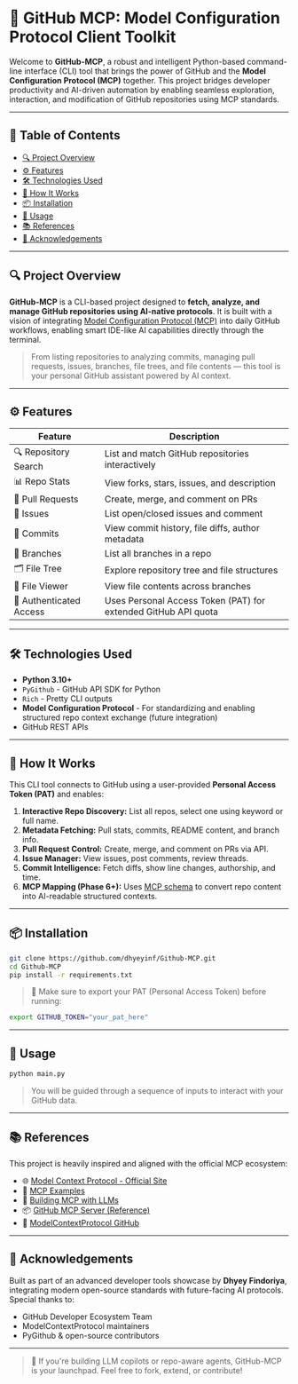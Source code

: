 
# 🚀 GitHub MCP: Model Configuration Protocol Client Toolkit

Welcome to **GitHub-MCP**, a robust and intelligent Python-based command-line interface (CLI) tool that brings the power of GitHub and the **Model Configuration Protocol (MCP)** together. This project bridges developer productivity and AI-driven automation by enabling seamless exploration, interaction, and modification of GitHub repositories using MCP standards.

---

## 📌 Table of Contents
- [🔍 Project Overview](#-project-overview)
- [⚙️ Features](#️-features)
- [🛠️ Technologies Used](#️-technologies-used)
- [🧠 How It Works](#-how-it-works)
- [📦 Installation](#-installation)
- [🚀 Usage](#-usage)
- [📚 References](#-references)
- [🙌 Acknowledgements](#-acknowledgements)

---

## 🔍 Project Overview

**GitHub-MCP** is a CLI-based project designed to **fetch, analyze, and manage GitHub repositories using AI-native protocols**. It is built with a vision of integrating [Model Configuration Protocol (MCP)](https://modelcontextprotocol.io) into daily GitHub workflows, enabling smart IDE-like AI capabilities directly through the terminal.

> From listing repositories to analyzing commits, managing pull requests, issues, branches, file trees, and file contents — this tool is your personal GitHub assistant powered by AI context.

---

## ⚙️ Features

| Feature | Description |
|--------|-------------|
| 🔍 Repository Search | List and match GitHub repositories interactively |
| 📊 Repo Stats | View forks, stars, issues, and description |
| 🚀 Pull Requests | Create, merge, and comment on PRs |
| 🐛 Issues | List open/closed issues and comment |
| 🧾 Commits | View commit history, file diffs, author metadata |
| 🌿 Branches | List all branches in a repo |
| 🗂️ File Tree | Explore repository tree and file structures |
| 📄 File Viewer | View file contents across branches |
| 🔐 Authenticated Access | Uses Personal Access Token (PAT) for extended GitHub API quota |

---

## 🛠️ Technologies Used

- **Python 3.10+**
- `PyGithub` - GitHub API SDK for Python
- `Rich` - Pretty CLI outputs
- **Model Configuration Protocol** - For standardizing and enabling structured repo context exchange (future integration)
- GitHub REST APIs

---

## 🧠 How It Works

This CLI tool connects to GitHub using a user-provided **Personal Access Token (PAT)** and enables:

1. **Interactive Repo Discovery:** List all repos, select one using keyword or full name.
2. **Metadata Fetching:** Pull stats, commits, README content, and branch info.
3. **Pull Request Control:** Create, merge, and comment on PRs via API.
4. **Issue Manager:** View issues, post comments, review threads.
5. **Commit Intelligence:** Fetch diffs, show line changes, authorship, and time.
6. **MCP Mapping (Phase 6+):** Uses [MCP schema](https://modelcontextprotocol.io/examples) to convert repo content into AI-readable structured contexts.

---

## 📦 Installation

```bash
git clone https://github.com/dhyeyinf/Github-MCP.git
cd Github-MCP
pip install -r requirements.txt
```

> 🔑 Make sure to export your PAT (Personal Access Token) before running:
```bash
export GITHUB_TOKEN="your_pat_here"
```

---

## 🚀 Usage

```bash
python main.py
```

> You will be guided through a sequence of inputs to interact with your GitHub data.

---

## 📚 References

This project is heavily inspired and aligned with the official MCP ecosystem:

- 🌐 [Model Context Protocol - Official Site](https://modelcontextprotocol.io)
- 📘 [MCP Examples](https://modelcontextprotocol.io/examples)
- 🧠 [Building MCP with LLMs](https://modelcontextprotocol.io/tutorials/building-mcp-with-llms)
- 📦 [GitHub MCP Server (Reference)](https://github.com/github/github-mcp-server)
- 🔗 [ModelContextProtocol GitHub](https://github.com/modelcontextprotocol)

---

## 🙌 Acknowledgements

Built as part of an advanced developer tools showcase by **Dhyey Findoriya**, integrating modern open-source standards with future-facing AI protocols. Special thanks to:

- GitHub Developer Ecosystem Team
- ModelContextProtocol maintainers
- PyGithub & open-source contributors

---

> 🧠 If you're building LLM copilots or repo-aware agents, GitHub-MCP is your launchpad. Feel free to fork, extend, or contribute!
